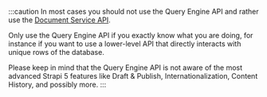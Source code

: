 :::caution
In most cases you should not use the Query Engine API and rather use the [Document Service API](/cms/api/document-service).

Only use the Query Engine API if you exactly know what you are doing, for instance if you want to use a lower-level API that directly interacts with unique rows of the database.

Please keep in mind that the Query Engine API is not aware of the most advanced Strapi 5 features like Draft & Publish, Internationalization, Content History, and possibly more.
:::
